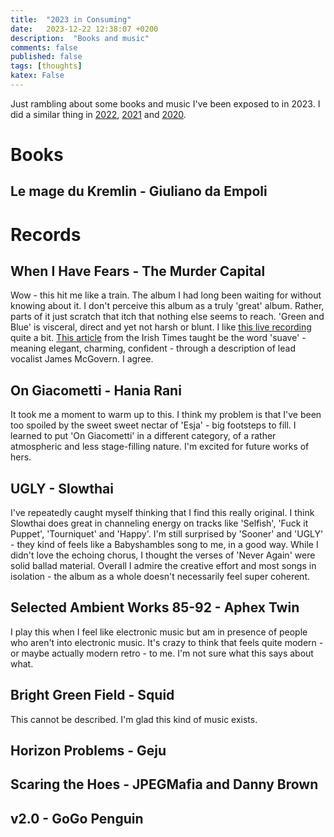 ```yaml
---
title:  "2023 in Consuming"
date:   2023-12-22 12:38:07 +0200
description:  "Books and music"
comments: false
published: false
tags: [thoughts]
katex: False
---
```


Just rambling about some books and music I've been exposed to in 2023. I did a similar thing in
[2022](https://kevinkle.in/posts/2022-12-22-2022_consuming/),
[2021](https://kevinkle.in/posts/2021-12-28-2021_consuming/) and [2020](https://kevinkle.in/posts/2021-01-02-2020_consuming/).

# Books

## Le mage du Kremlin - Giuliano da Empoli

# Records

## When I Have Fears - The Murder Capital
Wow - this hit me like a train. The album I had long been waiting for without knowing about it. I don't perceive this album as
a truly 'great' album. Rather, parts of it just scratch that itch that nothing else seems to reach. 'Green and Blue' is visceral,
direct and yet not harsh or blunt. I like [this live recording](https://youtu.be/jQtbKWmIUxs) quite a bit.
[This article](https://www.irishtimes.com/culture/music/2023/01/07/the-murder-capital-we-just-couldnt-talk-to-each-other-trust-was-a-huge-issue/)
from the Irish Times taught be the word 'suave' - meaning elegant, charming, confident - through a description of lead vocalist
James McGovern. I agree.

## On Giacometti - Hania Rani
It took me a moment to warm up to this. I think my problem is that I've been too spoiled by the sweet sweet nectar of 'Esja' - 
big footsteps to fill. I learned to put 'On Giacometti' in a different category, of a rather atmospheric and less stage-filling
nature. I'm excited for future works of hers.

## UGLY - Slowthai
I've repeatedly caught myself thinking that I find this really original. I think Slowthai does great in channeling
energy on tracks like 'Selfish', 'Fuck it Puppet', 'Tourniquet' and 'Happy'. I'm still surprised by 'Sooner' and 'UGLY' - they kind
of feels like a Babyshambles song to me, in a good way. While I didn't love the echoing chorus, I thought the verses
of 'Never Again' were solid ballad material.
Overall I admire the creative effort and most songs in isolation - the album as a whole doesn't necessarily feel super coherent.

## Selected Ambient Works 85-92 - Aphex Twin
I play this when I feel like electronic music but am in presence of people who aren't into electronic music. It's crazy to think
that feels quite modern - or maybe actually modern retro - to me. I'm not sure what this says about what.

## Bright Green Field - Squid
This cannot be described. I'm glad this kind of music exists.

## Horizon Problems - Geju


## Scaring the Hoes - JPEGMafia and Danny Brown

## v2.0 - GoGo Penguin
